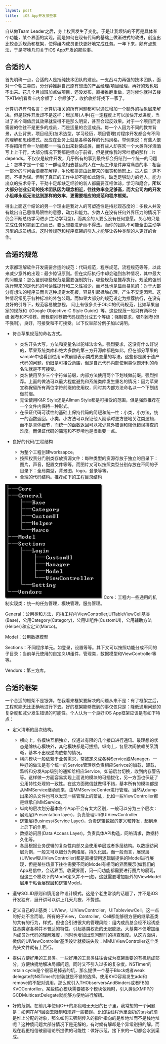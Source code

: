 ```yaml
---
layout: post
title:  iOS App开发那些事
---
```


自从做Team Leader之后，身上权责发生了变化，于是让我烦恼的不再是具体某个功能，某个界面的实现，而是如何在现有代码的基础上做渐进式的改进，创造出比较合适规范和框架，使得组内成员更快更好地完成任务。一年下来，颇有点想法，于是啰嗦几句关于iOS App开发的那些事。

## 合适的人

首先明确一点，合适的人是指纯技术团队的建设。一支战斗力再强的技术团队，面对一个朝三暮四，分分钟推翻自己原有想法的产品经理/项目经理，再好的戏也唱不出来。花几个月加班加点做项目，还没发布，直接推翻重做，这时候你就得去楼下ATM机看看卡内余额了：余额够了，收拾收拾好找下一家了。

计算机界有句名言：计算机相关的所有问题都可以通过增加一个额外的抽象层来解决。但是软件开发却不是这样：增加层(人手)在一定程度上可以加快开发进度，当过了某个阈值后其效果就显得不是那么明显，甚至会起反效果。对于一个项目而言需要的往往不是更多的成员，而是适量的合适成员。每一个人因为不同的教育背景，从业背景，项目经历(技术选型，学习经历，项目管理)对程序开发都会有不同的理解和思维模式。反应在业务上就是各种各样的代码风格。举例来说：有些人恨不得把所有单一功能都一一独立出来封装成类，而有些人却喜欢一个大类洋洋洒洒写上上千行。大部分情况下我都是倾向于前者，但是就像我时常吐槽的那样：It depends。不仅仅是软件开发，几乎所有的事到最终都会归结到一个统一的问题上：怎样才是一个度？一群理念相去甚远的人在一起工作是件异常痛苦的事：相当一部分的时间会浪费在解释，争论和排遣由此带来的沮丧和愤怒上。古人语：道不同，不相为谋。但到了真正的工作中却不能如此随性，缺乏足够动力的老人，能力出众的技术骨干，干劲十足却缺乏经验的新人都需要互相体谅，学习和磨合。**所以大部分创业公司的技术团队因为理念相近，往往效率会足够高，而大公司内的开发小组却永远无法达到那样的效率，更需要相应的规范和程序框架。**

得出上面这个结论的另一个理由是我对人的可塑造性是持悲观态度的：多数人并没有跳出自己思维局限性的意愿，动力和能力。少数人在没有任何外界压力的情况下仍会不断总结学习进步(主动学习型)，而其余的人要么没有任何意愿，关心的只是完成任务和拿到工资而已，要么想要进步而不得法。而你的团队不可能全由主动学习型的成员组成，这时候规范和程序框架的引入才能够让各种类型的人更好的合作。

## 合适的规范


大家都理解软件开发需要合适的规范：代码规范，程序规范，流程规范等等，以此来减少意外的出现：最少惊讶原则。但在实际执行中却会碰到各种情况，其中最大的问题是：怎么鉴别哪些规范是需要强制执行，哪些规范是推荐执行。规范的强制执行带来的是代码的可读性提升和二义性减少，而坏处也是显而易见的：对于大部分有想法的程序员而言这种规定太死板，容易引起抵触心理，产生不安定因素。这种情况常见于各种标准的外包公司。而如果大部分的规范设定为推荐执行，在没有良好的引导下，规范容易被忽视。
网上有很多关于ObjC的代码规范，比如苹果自家的规范和《Google Objective-C Style Guide》等。这些规范一般只有两种分级:推荐和不推荐。而我更推荐把代码规范分成五个等级：强制要求，强烈推荐(但不强制)，良好，可接受和不可接受。以下仅举部分例子加以说明。

* 符合苹果规范的命名方式。
    * 类名开头大写，方法和变量名以驼峰法命名。强烈要求，这没有什么好说的，苹果系统类库和绝大多数的第三方开源库都是如此。但在部分苹果的sample中也看到过用m做前缀表示类成员变量的写法，这些都是属于遗产代码的问题，仍旧是可接受范围，但是自己代码内部使用类似匈牙利的命名法就是不可接受。
    * 类名使用至少三个字符做前缀，内部方法使用两个下划线做前缀。强烈推荐。上面的做法可以最大程度避免和系统类库发生重名的情况：因为苹果宣称保留所有两位字符前缀的使用权，同时其内部方法命名以一个下划线做前缀。
    *  无论使用K&R Style还是Allman Style都是可接受的范围，但是强烈推荐在一个文件内保持一种形式。
    * 在保证代码可读性的基础上保持代码的简短和统一性：小类，小方法，统一的函数返回。小类，小方法可以保证他人阅读时更方便地关注类逻辑，而不是具体细节，而统一的函数返回可以减少意外错误和降低错误排查的难度。而保证代码的简短和不罗嗦也是很重要一点。

* 良好的代码/工程结构
    * 为整个工程创建worksapce。
    * 按照权责分门别类存放资源文件：每种类型的资源存放于独立的目录下：图片，声音，配置文件等等。而图片又可以按照类型分别存放在不同的子目录下：全局类型，背景图，logo，登录等等。
    * 合理的代码结构。推荐如下的工程目录结构

![此处输入图片的描述][1]
Core：工程内一些通用的机制实现类：统一的任务管理，模块管理，服务管理。

General：公用类和方法，包括工程内ViewController,UITableViewCell基类(Base)，公用Category(Category)，公用UI组件(CustomUI)，公用辅助方法(Helper)和宏定义(Marco)。

Model：公用数据模型

Sections：不同程序单元。如登录，设置等等。其下又可以按照功能分成不同的子目录：当前单元使用的自定义UI组件，管理类，数据模型和ViewController等等。

Vendors：第三方库。

## 合适的框架

一个合适的框架不是银弹，在我看来框架要解决的问题从来不是：有了框架之后，工程就能无比正确地进行下去。好的框架能够做到的事仅仅只是：降低通用问题的复杂度和减少发生错误的可能性。个人认为一个良好iOS App框架应该是有如下特点： 

* 定义清晰的层次结构。
    *   横向上，各模块互相独立，仅通过有限的几个接口进行通讯。最理想的状态是除核心模块外，其他模块都是可拔插。纵向上，各层次间依赖关系清晰，基本不出现逆向依赖的情况。
    *   横向模块一般依赖于业务需求，常被定义成各种Service或Manager。一种好的做法是有个统一的Service管理器负责相应Serivce的加载，卸载，监听和分发App级别的通知给相应Service，如前后台切换，收到内存警告等。这样做一方面容易实现上面说的模块的可插拔化，另一方面也保证了公用特性处理的一致性。在这方面微信就做得不错，基本所有的模块都是从MMService继承而来，由MMServiceCenter进行管理。当然从dump出来的头文件也可以发现一些管理上的紊乱，比如一些ViewController都是继承自MMService。
    * 纵向的层次划分基本各个App不会有太大区别，一般可以分为三个层次：
     * 展现层(Presentation layer)，负责管理UI和UIViewController
     * 逻辑层(Business/Service Layer)，负责逻辑数据的定义和转发，起到承上启下的作用。
     * 数据访问层(Data Access Layer)，负责具体API构造，网络请求，数据持久化等。
     * 各层根据业务逻辑的复杂性内部又会使用单层或者多层结构。以数据访问层为例，一般又可以细分为网络层，持久化层。而一般而言，展现层(UIView和UIViewController)都是直接使用逻辑层提供的Model进行展现，但是某些场景下往往需要不同的Model有相同的界面展示(如我们的App易信中，会话界面，收藏界面，问一问功能都需要进行图片的展现，但这三个模块下的Model定义并不一致)，这就需要增加额外的ViewModel层用于粘合展现层和逻辑Model。
* 遵守SOLID原则和慎用各种设计模式。这是个老生常谈的话题了，并不是iOS开发独有，展开讲可以讲上几天几夜，不赘述。
* 定义自己的UI基类：UIView，UIViewController，UITableviewCell。这一点的好处不言而喻，所有的子View，Controller，Cell都能够很方便的继承基类的共有的行为，样式。但也会引进很大的管理风险：组内成员总会经不起诱惑往基类塞各种并不普适的特性，引起基类权责的无限膨胀。大基类不仅增加组内成员对代码的理解难度，同时也增加出现问题时的排查难度。从这方面讲，微信的UIViewController基类设计就极端失败：MMUIViewController这个类光头文件就有上百行。
* 提供方便好用的工具类。一些好用的工具类往往会成为框架重要的有机组成部分，方便快捷地解决局部问题，同时又不引入过多的复杂度。NSTimer的retain cycle是个很容易掉去的坑，那么提供一个基于Block或者weak delegate的NSTimer的封装就是不错的选择。使用KVO容易发生add和remove的不配对调用，那么就引入THObserversAndBinders或者FB的KVOContorller。某些核心模块需要被多个模块依赖时，引入类似XMPP的GCDMulticastDelegate就能够方便地进行解耦。
* 好的范例。在前几年使用C++的那段暗无天日的日子里，我常想的一个问题是：如何在API层面去限制和规避一些错误。比如往线程池里面扔的task必须是堆上分配的对象，那么如何去强制传入的指针指向的是堆地址而不是栈地址呢？这种傻问题大部分情况下是无解的，有时候有解却是个异常别扭的解。而现在我更相信破窗理论所提供的可能性：做好示范，接下来的一切都会水到渠成。


  [1]: /images/ios_arch.jpg
